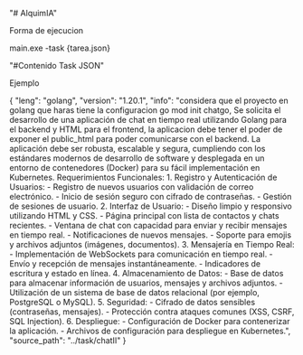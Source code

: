 "# AlquimIA" 

Forma de ejecucion

main.exe -task {tarea.json}

"#Contenido Task JSON"

Ejemplo

{
    "leng": "golang",
    "version": "1.20.1",
    "info": "considera que el proyecto en golang que haras tiene la configuracion go mod init chatgo,  Se solicita el desarrollo de una aplicación de chat en tiempo real utilizando Golang para el backend y HTML para el frontend, la aplicacion debe tener el poder de exponer el public_html para poder comunicarse con el backend. La aplicación debe ser robusta, escalable y segura, cumpliendo con los estándares modernos de desarrollo de software y desplegada en un entorno de contenedores (Docker) para su fácil implementación en Kubernetes. Requerimientos Funcionales: 1. Registro y Autenticación de Usuarios: - Registro de nuevos usuarios con validación de correo electrónico. - Inicio de sesión seguro con cifrado de contraseñas. - Gestión de sesiones de usuario. 2. Interfaz de Usuario: - Diseño limpio y responsivo utilizando HTML y CSS. - Página principal con lista de contactos y chats recientes. - Ventana de chat con capacidad para enviar y recibir mensajes en tiempo real. - Notificaciones de nuevos mensajes. - Soporte para emojis y archivos adjuntos (imágenes, documentos). 3. Mensajería en Tiempo Real: - Implementación de WebSockets para comunicación en tiempo real. - Envío y recepción de mensajes instantáneamente. - Indicadores de escritura y estado en línea. 4. Almacenamiento de Datos: - Base de datos para almacenar información de usuarios, mensajes y archivos adjuntos. - Utilización de un sistema de base de datos relacional (por ejemplo, PostgreSQL o MySQL). 5. Seguridad: - Cifrado de datos sensibles (contraseñas, mensajes). - Protección contra ataques comunes (XSS, CSRF, SQL Injection). 6. Despliegue: - Configuración de Docker para contenerizar la aplicación. - Archivos de configuración para despliegue en Kubernetes.",
    "source_path": "../task/chatII"
}

